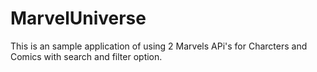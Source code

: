 # MarvelUniverse

This is an sample application of using 2 Marvels APi's for Charcters and Comics with search and filter option. 
